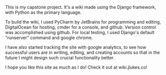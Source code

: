 This is my capstone project.  It's a wiki made using the Django framework, with Python as the primary language.  

To build the wiki, I used PyCharm by JetBrains for programming and editing, DigitalOcean for hosting, cmder for a console, and github.  Version control was accomplished using github.  For local testing, I used Django's default "runserver" command and google chrome.

I have also started tracking the site with google analytics, to see how successful users are in writing, editing, and creating accounts so that in the future I might design such crucial functionality better.  

I hope you like this site as much as I do!  Check it out at wiki.jlukes.co!
